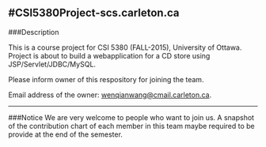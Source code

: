 #CSI5380Project-scs.carleton.ca
---

###Description

This is a course project for CSI 5380 (FALL-2015), University of Ottawa.
Project is about to build a webapplication for a CD store using JSP/Servlet/JDBC/MySQL.

Please inform owner of this respository for joining the team.

Email address of the owner: 
wenqianwang@cmail.carleton.ca.

---

###Notice
We are very welcome to people who want to join us.
A snapshot of the contribution chart of each member in this team maybe required to be provide at the end of the semester.

